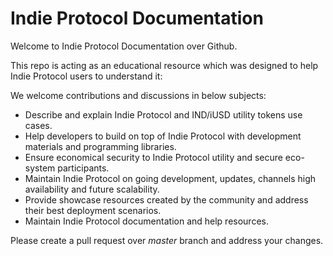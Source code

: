 # Indie Protocol Documentation

Welcome to Indie Protocol Documentation over Github.

This repo is acting as an educational resource which was designed to help Indie Protocol users to understand it:

We welcome contributions and discussions in below subjects: 

- Describe and explain Indie Protocol and IND/iUSD utility tokens use cases.
- Help developers to build on top of Indie Protocol with development materials and programming libraries.
- Ensure economical security to Indie Protocol utility and secure eco-system participants.
- Maintain Indie Protocol on going development, updates, channels high availability and future scalability.
- Provide showcase resources created by the community and address their best deployment scenarios.
- Maintain Indie Protocol documentation and help resources.

Please create a pull request over *master* branch and address your changes.
